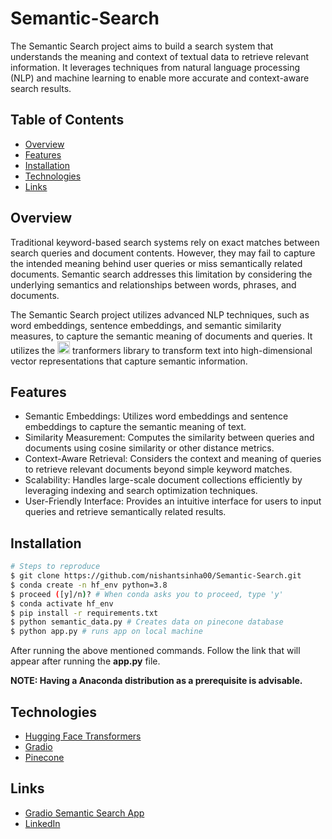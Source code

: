 # Semantic-Search

The Semantic Search project aims to build a search system that understands the meaning and context of textual data to retrieve relevant information. It leverages techniques from natural language processing (NLP) and machine learning to enable more accurate and context-aware search results.

## Table of Contents

- [Overview](#overview)
- [Features](#features)
- [Installation](#installation)
- [Technologies](#technologies)
- [Links](#links)

## Overview

Traditional keyword-based search systems rely on exact matches between search queries and document contents. However, they may fail to capture the intended meaning behind user queries or miss semantically related documents. Semantic search addresses this limitation by considering the underlying semantics and relationships between words, phrases, and documents.

The Semantic Search project utilizes advanced NLP techniques, such as word embeddings, sentence embeddings, and semantic similarity measures, to capture the semantic meaning of documents and queries. It utilizes the  <img src="https://huggingface.co/front/assets/huggingface_logo.svg" alt="Hugging Face Logo" width="20">  tranformers library
 to transform text into high-dimensional vector representations that capture semantic information.

## Features

- Semantic Embeddings: Utilizes word embeddings and sentence embeddings to capture the semantic meaning of text.
- Similarity Measurement: Computes the similarity between queries and documents using cosine similarity or other distance metrics.
- Context-Aware Retrieval: Considers the context and meaning of queries to retrieve relevant documents beyond simple keyword matches.
- Scalability: Handles large-scale document collections efficiently by leveraging indexing and search optimization techniques.
- User-Friendly Interface: Provides an intuitive interface for users to input queries and retrieve semantically related results.

## Installation

```bash
# Steps to reproduce
$ git clone https://github.com/nishantsinha00/Semantic-Search.git
$ conda create -n hf_env python=3.8 
$ proceed ([y]/n)? # When conda asks you to proceed, type 'y'
$ conda activate hf_env
$ pip install -r requirements.txt
$ python semantic_data.py # Creates data on pinecone database
$ python app.py # runs app on local machine
```
After running the above mentioned commands. Follow the link that will appear after running the <b>app.py</b> file.

<b>NOTE: Having a Anaconda distribution as a prerequisite is advisable.</b>

## Technologies

- [Hugging Face Transformers](https://huggingface.co/transformers/)
- [Gradio](https://gradio.app/)
- [Pinecone](https://www.pinecone.io/)

## Links
- [Gradio Semantic Search App](https://huggingface.co/spaces/nishantsinha00/Gradio-Semantic-Search-App)
- [LinkedIn](https://www.linkedin.com/in/nishant-sinha-201885191/)



